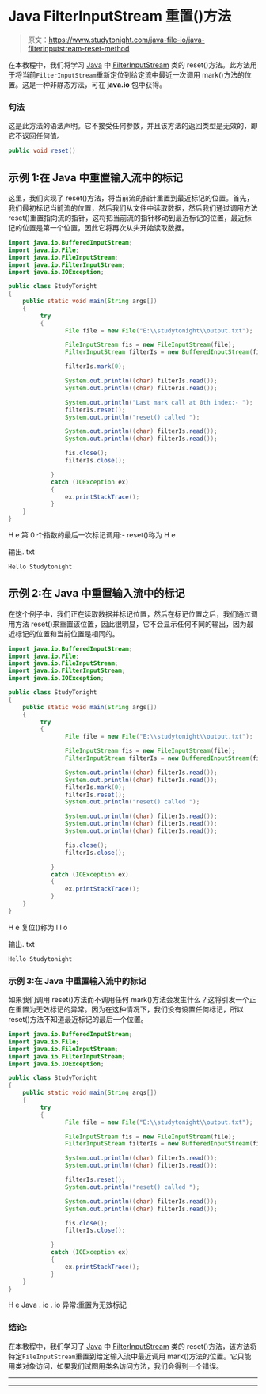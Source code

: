 # Java FilterInputStream 重置()方法

> 原文：<https://www.studytonight.com/java-file-io/java-filterinputstream-reset-method>

在本教程中，我们将学习 [Java](https://www.studytonight.com/java/) 中 [FilterInputStream](https://www.studytonight.com/java-file-io/java-filterinputstream-class) 类的 reset()方法。此方法用于将当前`FilterInputStream`重新定位到给定流中最近一次调用 mark()方法的位置。这是一种非静态方法，可在 **java.io** 包中获得。

### 句法

这是此方法的语法声明。它不接受任何参数，并且该方法的返回类型是无效的，即它不返回任何值。

```java
public void reset()
```

## 示例 1:在 Java 中重置输入流中的标记

这里，我们实现了 reset()方法，将当前流的指针重置到最近标记的位置。首先，我们最初标记当前流的位置，然后我们从文件中读取数据，然后我们通过调用方法 reset()重置指向流的指针，这将把当前流的指针移动到最近标记的位置，最近标记的位置是第一个位置，因此它将再次从头开始读取数据。

```java
import java.io.BufferedInputStream;
import java.io.File;
import java.io.FileInputStream;
import java.io.FilterInputStream;
import java.io.IOException;

public class StudyTonight
{
	public static void main(String args[])
	{
		 try
		 {			 
	            File file = new File("E:\\studytonight\\output.txt");

	            FileInputStream fis = new FileInputStream(file);
	            FilterInputStream filterIs = new BufferedInputStream(fis);	 

	            filterIs.mark(0);

	            System.out.println((char) filterIs.read());
	            System.out.println((char) filterIs.read());

	            System.out.println("Last mark call at 0th index:- ");
	            filterIs.reset();
	            System.out.println("reset() called ");

	            System.out.println((char) filterIs.read());
	            System.out.println((char) filterIs.read());

	            fis.close();
	            filterIs.close();

	        } 
		 	catch (IOException ex) 
		 	{
	            ex.printStackTrace();
	        }
	}
}
```

H
e
第 0 个指数的最后一次标记调用:-
reset()称为
H
e

输出. txt

```java
Hello Studytonight
```

## 示例 2:在 Java 中重置输入流中的标记

在这个例子中，我们正在读取数据并标记位置，然后在标记位置之后，我们通过调用方法 reset()来重置该位置，因此很明显，它不会显示任何不同的输出，因为最近标记的位置和当前位置是相同的。

```java
import java.io.BufferedInputStream;
import java.io.File;
import java.io.FileInputStream;
import java.io.FilterInputStream;
import java.io.IOException;

public class StudyTonight
{
	public static void main(String args[])
	{
		 try
		 {			 
	            File file = new File("E:\\studytonight\\output.txt");

	            FileInputStream fis = new FileInputStream(file);
	            FilterInputStream filterIs = new BufferedInputStream(fis);	 	           

	            System.out.println((char) filterIs.read());
	            System.out.println((char) filterIs.read());
	            filterIs.mark(0);
	            filterIs.reset();
	            System.out.println("reset() called ");

	            System.out.println((char) filterIs.read());
	            System.out.println((char) filterIs.read());
	            System.out.println((char) filterIs.read());

	            fis.close();
	            filterIs.close();

	        } 
		 	catch (IOException ex) 
		 	{
	            ex.printStackTrace();
	        }
	}
}
```

H
e
复位()称为
l
l
o

输出. txt

```java
Hello Studytonight
```

### 示例 3:在 Java 中重置输入流中的标记

如果我们调用 reset()方法而不调用任何 mark()方法会发生什么？这将引发一个正在重置为无效标记的异常。因为在这种情况下，我们没有设置任何标记，所以 reset()方法不知道最近标记的最后一个位置。

```java
import java.io.BufferedInputStream;
import java.io.File;
import java.io.FileInputStream;
import java.io.FilterInputStream;
import java.io.IOException;

public class StudyTonight
{
	public static void main(String args[])
	{
		 try
		 {			 
	            File file = new File("E:\\studytonight\\output.txt");

	            FileInputStream fis = new FileInputStream(file);
	            FilterInputStream filterIs = new BufferedInputStream(fis);	 

	            System.out.println((char) filterIs.read());
	            System.out.println((char) filterIs.read());

	            filterIs.reset();
	            System.out.println("reset() called ");

	            System.out.println((char) filterIs.read());
	            System.out.println((char) filterIs.read());

	            fis.close();
	            filterIs.close();

	        } 
		 	catch (IOException ex) 
		 	{
	            ex.printStackTrace();
	        }
	}
}
```

H
e
Java . io . io 异常:重置为无效标记

### 结论:

在本教程中，我们学习了 [Java](https://www.studytonight.com/java/) 中 [FilterInputStream](https://www.studytonight.com/java-file-io/java-filterinputstream-class) 类的 reset()方法，该方法将特定`FileInputStream`重置到给定输入流中最近调用 mark()方法的位置。它只能用类对象访问，如果我们试图用类名访问方法，我们会得到一个错误。

* * *

* * *
